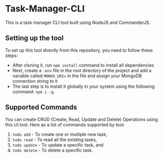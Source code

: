 # Task-Manager-CLI
This is a task manager CLI tool built using NodeJS and CommanderJS.

## Setting up the tool
To set up this tool directly from this repository, you need to follow these steps:
- After cloning it, run `npm install` command to install all dependencies
- Next, create a `.env` file in the root directory of the project and add a variable called `MONGO_URI=` in the file and assign your MongoDB connection string to it
- The last step is to install it globally in your system using the following command: `npm i -g`.

## Supported Commands
You can create CRUD (Create, Read, Update and Delete) Operations using this cli tool. Here as a list of commands supported by tool:
1. `todo add` - To create one or multiple new task,
2. `todo read` - To read all the existing tasks,
3. `todo update` - To update a specific task, and
4. `todo delete` - To delete a specific task.
